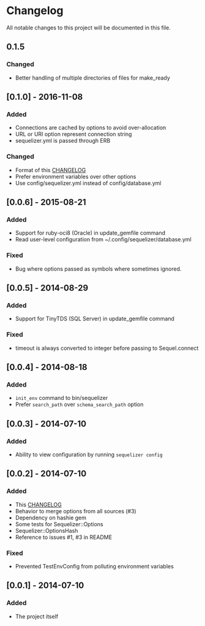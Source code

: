 # Changelog

All notable changes to this project will be documented in this file.

## 0.1.5

### Changed

- Better handling of multiple directories of files for make_ready

## [0.1.0] - 2016-11-08

### Added
- Connections are cached by options to avoid over-allocation
- URL or URI option represent connection string
- sequelizer.yml is passed through ERB

### Changed
- Format of this [CHANGELOG](http://keepachangelog.com/en/0.3.0/)
- Prefer environment variables over other options
- Use config/sequelizer.yml instead of config/database.yml

## [0.0.6] - 2015-08-21

### Added
- Support for ruby-oci8 (Oracle) in update_gemfile command
- Read user-level configuration from ~/.config/sequelizer/database.yml

### Fixed
- Bug where options passed as symbols where sometimes ignored.

## [0.0.5] - 2014-08-29

### Added
- Support for TinyTDS (SQL Server) in update_gemfile command

### Fixed
- timeout is always converted to integer before passing to Sequel.connect

## [0.0.4] - 2014-08-18

### Added
- `init_env` command to bin/sequelizer
- Prefer `search_path` over `schema_search_path` option

## [0.0.3] - 2014-07-10

### Added
- Ability to view configuration by running `sequelizer config`

## [0.0.2] - 2014-07-10

### Added
- This [CHANGELOG](http://keepachangelog.com/)
- Behavior to merge options from all sources (#3)
- Dependency on hashie gem
- Some tests for Sequelizer::Options
- Sequelizer::OptionsHash
- Reference to issues #1, #3 in README

### Fixed
- Prevented TestEnvConfig from polluting environment variables

## [0.0.1] - 2014-07-10

### Added
- The project itself
